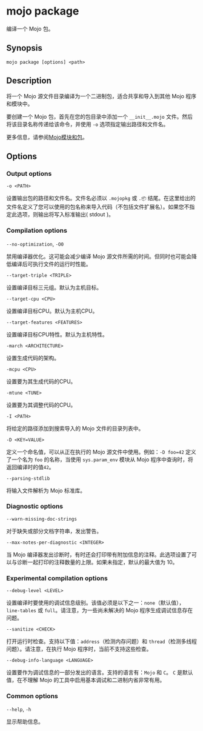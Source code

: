 # mojo package

编译一个 Mojo 包。

## Synopsis

`mojo package [options] <path>`

## Description

将一个 Mojo 源文件目录编译为一个二进制包，适合共享和导入到其他 Mojo 程序和模块中。

要创建一个 Mojo 包，首先在您的包目录中添加一个 `__init__.mojo` 文件。然后将该目录名称传递给该命令，并使用 `-o` 选项指定输出路径和文件名。

更多信息，请参阅[Mojo模块和包](https://mojo-docs-cn.vercel.app/get-started/modules-and-packages.html)。

## Options

### Output options

`-o <PATH>`

设置输出包的路径和文件名。文件名必须以 `.mojopkg` 或 `.📦` 结尾。在这里给出的文件名定义了您可以使用的包名称来导入代码（不包括文件扩展名）。如果您不指定此选项，则输出将写入标准输出( stdout )。

### Compilation options

`--no-optimization`, `-O0`

禁用编译器优化。这可能会减少编译 Mojo 源文件所需的时间。但同时也可能会降低编译后可执行文件的运行时性能。

`--target-triple <TRIPLE>`

设置编译目标三元组。默认为主机目标。

`--target-cpu <CPU>`

设置编译目标CPU。默认为主机CPU。

`--target-features <FEATURES>`

设置编译目标CPU特性。默认为主机特性。

`-march <ARCHITECTURE>`

设置生成代码的架构。

`-mcpu <CPU>`

设置要为其生成代码的CPU。

`-mtune <TUNE>`

设置要为其调整代码的CPU。

`-I <PATH>`

将给定的路径添加到搜索导入的 Mojo 文件的目录列表中。

`-D <KEY=VALUE>`

定义一个命名值，可以从正在执行的 Mojo 源文件中使用。例如：`-D foo=42` 定义了一个名为 `foo` 的名称，当使用 `sys.param_env` 模块从 Mojo 程序中查询时，将返回编译时的值`42`。

`--parsing-stdlib`

将输入文件解析为 Mojo 标准库。

### Diagnostic options

`--warn-missing-doc-strings`

对于缺失或部分文档字符串，发出警告。

`--max-notes-per-diagnostic <INTEGER>`

当 Mojo 编译器发出诊断时，有时还会打印带有附加信息的注释。此选项设置了可以与诊断一起打印的注释数量的上限。如果未指定，默认的最大值为 10。

### Experimental compilation options

`--debug-level <LEVEL>`

设置编译时要使用的调试信息级别。该值必须是以下之一：`none`（默认值），`line-tables` 或 `full`。请注意，为一些尚未解决的 Mojo 程序生成调试信息存在问题。

`--sanitize <CHECK>`

打开运行时检查。支持以下值：`address`（检测内存问题）和 `thread`（检测多线程问题）。请注意，在执行 Mojo 程序时，当前不支持这些检查。

`--debug-info-language <LANGUAGE>`

设置要作为调试信息的一部分发出的语言。支持的语言有：`Mojo` 和 `C`。 `C` 是默认值，在不理解 Mojo 的工具中启用基本调试和二进制内省非常有用。

### Common options

`--help`, `-h`

显示帮助信息。
